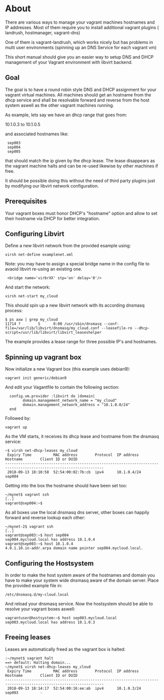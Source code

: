 About
=========

There are various ways to manage your vagrant machines hostnames and IP
addresses.  Most of them require you to install additional vagrant plugins (
landrush, hostmanager, vagrant-dns)

One of them is vagrant-landrush, which works nicely but has problems in multi
user environments (spinning up an DNS Service for each vagrant vm)

This short manual should give you an easier way to setup DNS and DHCP
management of your Vagrant environment with libvirt backend.


Goal
-------------

The goal is to have a round robin style DNS and DHCP assignment for your
vagrant virtual machines. All machines should get an hostname from the dhcp
service and shall be resolvable forward and reverse from the host system aswell
as the other vagrant machines running.

As example, lets say we have an dhcp range that goes from:

 10.1.0.3   to  10.1.0.5

and associated hostnames like:

```
 sep003
 sep004
 sep005
```

that should match the ip given by the dhcp lease. The lease disappears as the
vagrant machine halts and can be re-used likewise by other machines if free.

It should be possible doing this without the need of third party plugins just
by modifying our libvirt network configuration. 

Prerequisites
-------------

Your vagrant boxes must honor DHCP's "hostname" option and allow to set their
hostname via DHCP for better integration.


Configuring Libvirt
-------------

Define a new libvirt network from the provided esample using:

```
virsh net-define examplenet.xml
```

Note: you may have to assign a special bridge name in the config file to
avaoid libvirt re-using an existing one.

```
 <bridge name='virbrXX' stp='on' delay='0'/>
```

And start the network:

```
virsh net-start my_cloud
```

This should spin up a new libvirt network with its according dnsmasq process:

```
$ ps axw | grep my_cloud
11714 ?        S      0:00 /usr/sbin/dnsmasq --conf-file=/var/lib/libvirt/dnsmasq/my_cloud.conf --leasefile-ro --dhcp-script=/usr/lib/libvirt/libvirt_leaseshelper

```

The example provides a lease range for three possible IP's and hostnames.

Spinning up vagrant box
-------------

Now initialize a new Vagrant box (this example uses debian9):

```
vagrant init generic/debian9
```

And edit your Vagantfile to contain the following section:

```
  config.vm.provider :libvirt do |domain|
        domain.management_network_name = "my_cloud"
        domain.management_network_address = "10.1.0.0/24"
  end
```

Followed by:

```
vagrant up
```

As the VM starts, it receives its dhcp lease and hostname from the dnsmasq
service:

```
~$ virsh net-dhcp-leases my_cloud
 Expiry Time          MAC address        Protocol  IP address                Hostname        Client ID or DUID
-------------------------------------------------------------------------------------------------------------------
 2018-09-13 18:10:58  52:54:00:02:7b:cb  ipv4      10.1.0.4/24               sep004   
```

Getting into the box the hostname should have been set too:

```
~/mynet$ vagrant ssh
[..]
vagrant@sep004:~$ 
```

As all boxes use the local dnsmasq dns server, other boxes can happily
forward and reverse lookup each other:

```
~/mynet-2$ vagrant ssh
[..]
vagrant@sep003:~$ host sep004
sep004.mycloud.local has address 10.1.0.4
vagrant@sep003:~$ host 10.1.0.4
4.0.1.10.in-addr.arpa domain name pointer sep004.mycloud.local.
```

Configuring the Hostsystem
-------------
In order to make the host system aware of the hostnames and domain you have to make
your system wide dnsmasq aware of the domain server. Place the provided example file
in:

```
/etc/dnsmasq.d/my-cloud.local
```

And reload your dnsmasq service. Now the hostsystem should be able to resolve your
vagrant boxes aswell:

```
vagrantuser@hostsystem:~$ host sep003.mycloud.local
sep003.mycloud.local has address 10.1.0.3
```

Freeing leases
-------------

Leases are automatically freed as the vagrant box is halted:

```
:~/mynet$ vagrant halt
==> default: Halting domain...
~/mynet$ virsh net-dhcp-leases my_cloud
 Expiry Time          MAC address        Protocol  IP address                Hostname        Client ID or DUID
-------------------------------------------------------------------------------------------------------------------
 2018-09-13 18:14:17  52:54:00:16:ee:ab  ipv4      10.1.0.3/24               sep003          -
```
